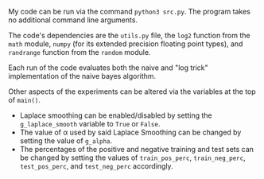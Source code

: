 ﻿My code can be run via the command ``python3 src.py``. The program takes no additional command line arguments.

The code's dependencies are the ``utils.py`` file, the ``log2`` function from the ``math`` module, ``numpy`` (for its extended precision floating point types), and ``randrange`` function from the ``random`` module.

Each run of the code evaluates both the naive and "log trick" implementation of the naive bayes algorithm.

Other aspects of the experiments can be altered via the variables at the top of ``main()``.

- Laplace smoothing can be enabled/disabled by setting the ``g_laplace_smooth`` variable to ``True`` or ``False``.
- The value of α used by said Laplace Smoothing can be changed by setting the value of ``g_alpha``.
- The percentages of the positive and negative training and test sets can be changed by setting the values of ``train_pos_perc``, ``train_neg_perc``, ``test_pos_perc``, and ``test_neg_perc`` accordingly.